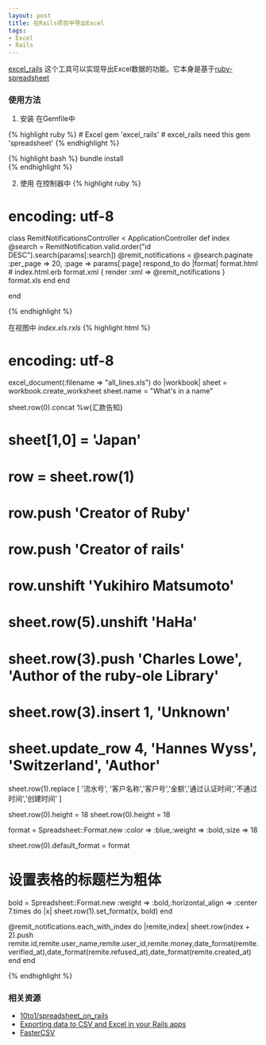 ```yaml
---
layout: post
title: 在Rails项目中导出Excel
tags:
- Excel
- Rails
--- 
```


[excel_rails](https://github.com/asanghi/excel_rails) 这个工具可以实现导出Excel数据的功能。它本身是基于[ruby-spreadsheet ](https://github.com/jacobat/ruby-spreadsheet)

### 使用方法

1. 安装
在Gemfile中 

{% highlight ruby %}
    # Excel
    gem 'excel_rails'
    # excel_rails need this
    gem 'spreadsheet'
{% endhighlight %}  

{% highlight bash %}
bundle install  
{% endhighlight %}   

2. 使用
在控制器中
{% highlight ruby %}

# encoding: utf-8
class RemitNotificationsController < ApplicationController
  def index
    @search = RemitNotification.valid.order("id DESC").search(params[:search])
    @remit_notifications = @search.paginate :per_page => 20, :page => params[:page]
    respond_to do |format|
      format.html # index.html.erb
      format.xml  { render :xml => @remit_notifications }
      format.xls
    end
  end
  
end
  
{% endhighlight %} 

在视图中 _index.xls.rxls_
{% highlight html %} 
# encoding: utf-8 
excel_document(:filename => "all_lines.xls") do |workbook|
  sheet = workbook.create_worksheet
  sheet.name = "What's in a name"

  sheet.row(0).concat %w{汇款告知}

  # sheet[1,0] = 'Japan'
  # row = sheet.row(1)
  # row.push 'Creator of Ruby'
  # row.push 'Creator of rails'
  # row.unshift 'Yukihiro Matsumoto'
  # sheet.row(5).unshift 'HaHa'
  # sheet.row(3).push 'Charles Lowe', 'Author of the ruby-ole Library'
  # sheet.row(3).insert 1, 'Unknown'
  # sheet.update_row 4, 'Hannes Wyss', 'Switzerland', 'Author'

  sheet.row(1).replace [ '流水号', '客户名称','客户号','金额','通过认证时间','不通过时间','创建时间' ]

  sheet.row(0).height = 18
  sheet.row(0).height = 18

  format = Spreadsheet::Format.new :color => :blue,:weight => :bold,:size => 18

  sheet.row(0).default_format = format

  # 设置表格的标题栏为粗体
  bold = Spreadsheet::Format.new :weight => :bold,:horizontal_align => :center
  7.times do |x| sheet.row(1).set_format(x, bold) end

  @remit_notifications.each_with_index do |remite,index|
    sheet.row(index + 2).push remite.id,remite.user_name,remite.user_id,remite.money,date_format(remite.verified_at),date_format(remite.refused_at),date_format(remite.created_at)
  end
end         

{% endhighlight %}

### 相关资源

+ [10to1/spreadsheet_on_rails ](https://github.com/10to1/spreadsheet_on_rails)
+ [Exporting data to CSV and Excel in your Rails apps](http://blog.plataformatec.com.br/2009/09/exporting-data-to-csv-and-excel-in-your-rails-app/)  
+ [FasterCSV](http://fastercsv.rubyforge.org/)  
